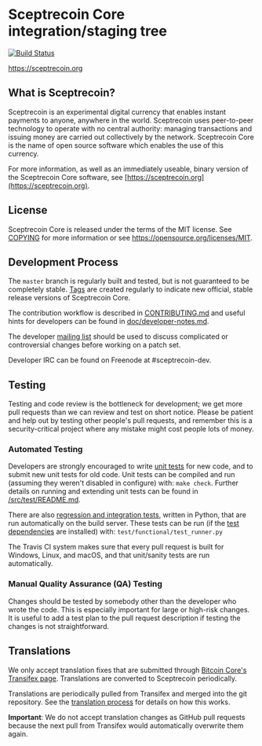 Sceptrecoin Core integration/staging tree
=====================================

[![Build Status](https://travis-ci.org/sceptrecoin-project/sceptrecoin.svg?branch=master)](https://travis-ci.org/sceptrecoin-project/sceptrecoin)

https://sceptrecoin.org

What is Sceptrecoin?
----------------

Sceptrecoin is an experimental digital currency that enables instant payments to
anyone, anywhere in the world. Sceptrecoin uses peer-to-peer technology to operate
with no central authority: managing transactions and issuing money are carried
out collectively by the network. Sceptrecoin Core is the name of open source
software which enables the use of this currency.

For more information, as well as an immediately useable, binary version of
the Sceptrecoin Core software, see [https://sceptrecoin.org](https://sceptrecoin.org).

License
-------

Sceptrecoin Core is released under the terms of the MIT license. See [COPYING](COPYING) for more
information or see https://opensource.org/licenses/MIT.

Development Process
-------------------

The `master` branch is regularly built and tested, but is not guaranteed to be
completely stable. [Tags](https://github.com/sceptrecoin-project/sceptrecoin/tags) are created
regularly to indicate new official, stable release versions of Sceptrecoin Core.

The contribution workflow is described in [CONTRIBUTING.md](CONTRIBUTING.md)
and useful hints for developers can be found in [doc/developer-notes.md](doc/developer-notes.md).

The developer [mailing list](https://groups.google.com/forum/#!forum/sceptrecoin-dev)
should be used to discuss complicated or controversial changes before working
on a patch set.

Developer IRC can be found on Freenode at #sceptrecoin-dev.

Testing
-------

Testing and code review is the bottleneck for development; we get more pull
requests than we can review and test on short notice. Please be patient and help out by testing
other people's pull requests, and remember this is a security-critical project where any mistake might cost people
lots of money.

### Automated Testing

Developers are strongly encouraged to write [unit tests](src/test/README.md) for new code, and to
submit new unit tests for old code. Unit tests can be compiled and run
(assuming they weren't disabled in configure) with: `make check`. Further details on running
and extending unit tests can be found in [/src/test/README.md](/src/test/README.md).

There are also [regression and integration tests](/test), written
in Python, that are run automatically on the build server.
These tests can be run (if the [test dependencies](/test) are installed) with: `test/functional/test_runner.py`

The Travis CI system makes sure that every pull request is built for Windows, Linux, and macOS, and that unit/sanity tests are run automatically.

### Manual Quality Assurance (QA) Testing

Changes should be tested by somebody other than the developer who wrote the
code. This is especially important for large or high-risk changes. It is useful
to add a test plan to the pull request description if testing the changes is
not straightforward.

Translations
------------

We only accept translation fixes that are submitted through [Bitcoin Core's Transifex page](https://www.transifex.com/projects/p/bitcoin/).
Translations are converted to Sceptrecoin periodically.

Translations are periodically pulled from Transifex and merged into the git repository. See the
[translation process](doc/translation_process.md) for details on how this works.

**Important**: We do not accept translation changes as GitHub pull requests because the next
pull from Transifex would automatically overwrite them again.
